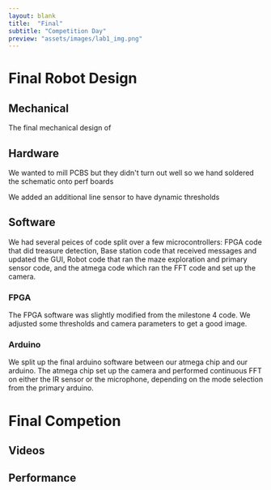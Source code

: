 ```yaml
---
layout: blank
title:  "Final"
subtitle: "Competition Day"
preview: "assets/images/lab1_img.png"
---
```


# Final Robot Design

## Mechanical

The final mechanical design of 

## Hardware

We wanted to mill PCBS but they didn't turn out well so we hand soldered the schematic onto perf boards

We added an additional line sensor to have dynamic thresholds

## Software

We had several peices of code split over a few microcontrollers: FPGA code that did treasure detection, Base station code that received messages and updated the GUI, Robot code that ran the maze exploration and primary sensor code, and the atmega code which ran the FFT code and set up the camera.

### FPGA

The FPGA software was slightly modified from the milestone 4 code. We adjusted some thresholds and camera parameters to get a good image.

### Arduino

We split up the final arduino software between our atmega chip and our arduino. The atmega chip set up the camera and performed continuous FFT on either the IR sensor or the microphone, depending on the mode selection from the primary arduino. 

# Final Competion

## Videos

## Performance